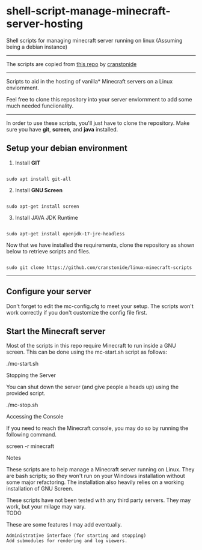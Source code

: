 # shell-script-manage-minecraft-server-hosting
Shell scripts for managing minecraft server running on linux (Assuming being a debian instance)

---

The scripts are copied from [this repo](https://github.com/cranstonide/linux-minecraft-scripts) by [cranstonide](https://github.com/cranstonide)

---

Scripts to aid in the hosting of vanilla* Minecraft servers on a Linux enviornment.

Feel free to clone this repository into your server enviornment to add some much needed funciionality.

---

In order to use these scripts, you'll just have to clone the repository. Make sure you have **git**, **screen**, and **java** installed.

## Setup your debian environment

1. Install **GIT**

```Shell

sudo apt install git-all

```

2. Install **GNU Screen**


```Shell

sudo apt-get install screen

```

3. Install JAVA JDK Runtime

```Shell

sudo apt-get install openjdk-17-jre-headless

```

Now that we have installed the requirements, clone the repository as shown below to retrieve scripts and files.  

```Shell

sudo git clone https://github.com/cranstonide/linux-minecraft-scripts

```

---
## Configure your server

Don't forget to edit the mc-config.cfg to meet your setup. The scripts won't work correctly if you don't customize the config file first.


## Start the Minecraft server

Most of the scripts in this repo require Minecraft to run inside a GNU screen. This can be done using the mc-start.sh script as follows:

./mc-start.sh

Stopping the Server

You can shut down the server (and give people a heads up) using the provided script.

./mc-stop.sh

Accessing the Console

If you need to reach the Minecraft console, you may do so by running the following command.  

screen -r minecraft  

Notes  

These scripts are to help manage a Minecraft server running on Linux. They are bash scripts; so they won't run on your Windows installation without some major refactoring. The installation also heavily relies on a working installation of GNU Screen.

These scripts have not been tested with any third party servers. They may work, but your milage may vary.  
TODO  

These are some features I may add eventually.

    Administrative interface (for starting and stopping)
    Add submodules for rendering and log viewers.
